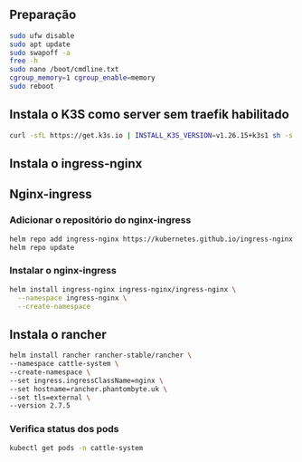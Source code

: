 ## Preparação

```bash
sudo ufw disable
sudo apt update 
sudo swapoff -a
free -h
sudo nano /boot/cmdline.txt
cgroup_memory=1 cgroup_enable=memory
sudo reboot
```

## Instala o K3S como server sem traefik habilitado
```bash
curl -sfL https://get.k3s.io | INSTALL_K3S_VERSION=v1.26.15+k3s1 sh -s - server --disable=traefik
```

## Instala o ingress-nginx

## Nginx-ingress

### Adicionar o repositório do nginx-ingress
```bash
helm repo add ingress-nginx https://kubernetes.github.io/ingress-nginx
helm repo update
```

### Instalar o nginx-ingress
```bash
helm install ingress-nginx ingress-nginx/ingress-nginx \
  --namespace ingress-nginx \
  --create-namespace
```

## Instala o rancher
```bash
helm install rancher rancher-stable/rancher \
--namespace cattle-system \
--create-namespace \
--set ingress.ingressClassName=nginx \
--set hostname=rancher.phantombyte.uk \
--set tls=external \
--version 2.7.5
```

### Verifica status dos pods
```bash
kubectl get pods -n cattle-system
``` 